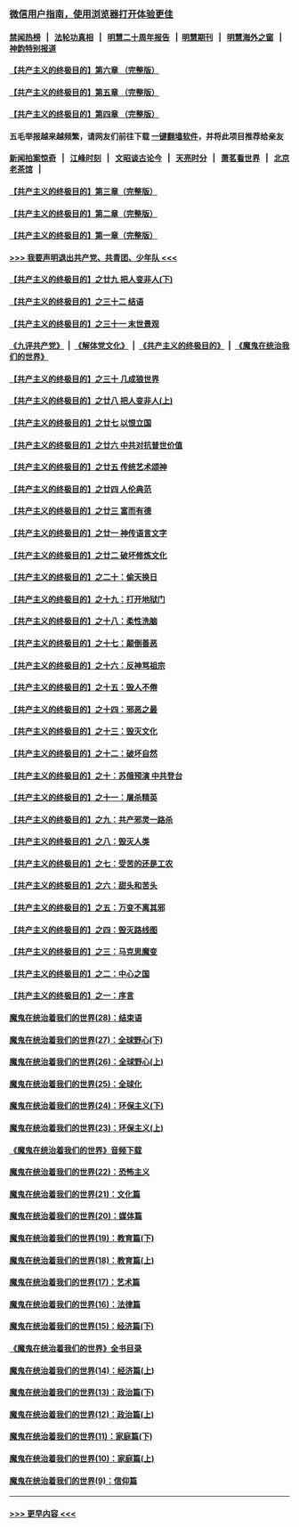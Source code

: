 ### [微信用户指南，使用浏览器打开体验更佳](https://github.com/gfw-breaker/banned-news1/blob/master/indexes/wechat-guide.md?t=0)
#### [禁闻热榜](热点新闻.md?t=0)  &nbsp;&nbsp;|&nbsp;&nbsp; [法轮功真相](https://github.com/gfw-breaker/truth/blob/master/README.md?t=0) &nbsp;&nbsp;|&nbsp;&nbsp; [明慧二十周年报告](https://github.com/gfw-breaker/mh-reports/blob/master/README.md?t=0) &nbsp;&nbsp;|&nbsp;&nbsp;[明慧期刊](https://github.com/gfw-breaker/mh-qikan) &nbsp;&nbsp;|&nbsp;&nbsp; [明慧海外之窗](https://github.com/gfw-breaker/mh-news/blob/master/README.md?t=0) &nbsp;&nbsp;|&nbsp;&nbsp; [神韵特别报道](https://github.com/gfw-breaker/mh-news/blob/master/shenyun.md?t=0)
#### [【共产主义的终极目的】第六章 （完整版）](../pages/nsc422/n11428913.md?t=02140855) 
#### [【共产主义的终极目的】第五章 （完整版）](../pages/nsc422/n11428912.md?t=02140855) 
#### [【共产主义的终极目的】第四章 （完整版）](../pages/nsc422/n11428907.md?t=02140855) 
#### 五毛举报越来越频繁，请网友们前往下载 [一键翻墙软件](https://github.com/gfw-breaker/ssr-accounts)，并将此项目推荐给亲友
#### [新闻拍案惊奇](https://github.com/gfw-breaker/banned-news1/blob/master/pages/link4.md) &nbsp;&nbsp;|&nbsp;&nbsp; [江峰时刻](https://github.com/gfw-breaker/banned-news1/blob/master/pages/link4.md) &nbsp;&nbsp;|&nbsp;&nbsp; [文昭谈古论今](https://github.com/gfw-breaker/banned-news1/blob/master/pages/link4.md) &nbsp;&nbsp;|&nbsp;&nbsp; [天亮时分](https://github.com/gfw-breaker/banned-news1/blob/master/pages/link4.md) &nbsp;&nbsp;|&nbsp;&nbsp; [萧茗看世界](https://github.com/gfw-breaker/banned-news1/blob/master/pages/link4.md) &nbsp;&nbsp;|&nbsp;&nbsp; [北京老茶馆](https://github.com/gfw-breaker/banned-news1/blob/master/pages/link4.md) &nbsp;&nbsp;|&nbsp;&nbsp; 
#### [【共产主义的终极目的】第三章（完整版）](../pages/nsc422/n11428848.md?t=02140855) 
#### [【共产主义的终极目的】第二章（完整版）](../pages/nsc422/n11428831.md?t=02140855) 
#### [【共产主义的终极目的】第一章（完整版）](../pages/nsc422/n11417651.md?t=02140855) 
#### [>>> 我要声明退出共产党、共青团、少年队 <<<](https://github.com/begood0513/goodnews/blob/master/quit/letter.md) 
#### [【共产主义的终极目的】之廿九 把人变非人(下)](../pages/nsc422/n11344140.md?t=02140855) 
#### [【共产主义的终极目的】之三十二 结语](../pages/nsc422/n11360535.md?t=02140855) 
#### [【共产主义的终极目的】之三十一 末世景观](../pages/nsc422/n11351129.md?t=02140855) 
#### [《九评共产党》](https://github.com/begood0513/9ping.md/blob/master/README.md) &nbsp;|&nbsp; [《解体党文化》](../../../../jtdwh.md/blob/master/README.md)  &nbsp;|&nbsp; [《共产主义的终极目的》](../../../../gczydzjmd.md/blob/master/README.md) &nbsp;|&nbsp; [《魔鬼在统治我们的世界》](../../../../mgztzwmdsj.md/blob/master/README.md) 
#### [【共产主义的终极目的】之三十 几成狼世界](../pages/nsc422/n11348280.md?t=02140855) 
#### [【共产主义的终极目的】之廿八 把人变非人(上)](../pages/nsc422/n11340492.md?t=02140855) 
#### [【共产主义的终极目的】之廿七 以恨立国](../pages/nsc422/n11336944.md?t=02140855) 
#### [【共产主义的终极目的】之廿六 中共对抗普世价值](../pages/nsc422/n11324785.md?t=02140855) 
#### [【共产主义的终极目的】之廿五 传统艺术颂神](../pages/nsc422/n11296396.md?t=02140855) 
#### [【共产主义的终极目的】之廿四 人伦典范](../pages/nsc422/n11296397.md?t=02140855) 
#### [【共产主义的终极目的】之廿三 富而有德](../pages/nsc422/n11283598.md?t=02140855) 
#### [【共产主义的终极目的】之廿一 神传语言文字](../pages/nsc422/n11263265.md?t=02140855) 
#### [【共产主义的终极目的】之廿二 破坏修炼文化](../pages/nsc422/n11245728.md?t=02140855) 
#### [【共产主义的终极目的】之二十：偷天换日](../pages/nsc422/n11238846.md?t=02140855) 
#### [【共产主义的终极目的】之十九：打开地狱门](../pages/nsc422/n11206376.md?t=02140855) 
#### [【共产主义的终极目的】之十八：柔性洗脑](../pages/nsc422/n11199994.md?t=02140855) 
#### [【共产主义的终极目的】之十七：颠倒善恶](../pages/nsc422/n11179782.md?t=02140855) 
#### [【共产主义的终极目的】之十六：反神骂祖宗](../pages/nsc422/n11166798.md?t=02140855) 
#### [【共产主义的终极目的】之十五：毁人不倦](../pages/nsc422/n11166792.md?t=02140855) 
#### [【共产主义的终极目的】之十四：邪恶之最](../pages/nsc422/n11150249.md?t=02140855) 
#### [【共产主义的终极目的】之十三：毁灭文化](../pages/nsc422/n11135227.md?t=02140855) 
#### [【共产主义的终极目的】之十二：破坏自然](../pages/nsc422/n11135214.md?t=02140855) 
#### [【共产主义的终极目的】之十：苏俄预演 中共登台](../pages/nsc422/n11118424.md?t=02140855) 
#### [【共产主义的终极目的】之十一：屠杀精英](../pages/nsc422/n11118442.md?t=02140855) 
#### [【共产主义的终极目的】之九：共产邪灵一路杀](../pages/nsc422/n11114139.md?t=02140855) 
#### [【共产主义的终极目的】之八：毁灭人类](../pages/nsc422/n11108503.md?t=02140855) 
#### [【共产主义的终极目的】之七：受苦的还是工农](../pages/nsc422/n11101809.md?t=02140855) 
#### [【共产主义的终极目的】之六：甜头和苦头](../pages/nsc422/n11096971.md?t=02140855) 
#### [【共产主义的终极目的】之五：万变不离其邪](../pages/nsc422/n11091285.md?t=02140855) 
#### [【共产主义的终极目的】之四：毁灭路线图](../pages/nsc422/n11086284.md?t=02140855) 
#### [【共产主义的终极目的】之三：马克思魔变](../pages/nsc422/n11061941.md?t=02140855) 
#### [【共产主义的终极目的】之二：中心之国](../pages/nsc422/n11047728.md?t=02140855) 
#### [【共产主义的终极目的】之一：序言](../pages/nsc422/n11086077.md?t=02140855) 
#### [魔鬼在统治着我们的世界(28)：结束语](../pages/nsc422/n10936246.md?t=02140855) 
#### [魔鬼在统治着我们的世界(27)：全球野心(下)](../pages/nsc422/n10928319.md?t=02140855) 
#### [魔鬼在统治着我们的世界(26)：全球野心(上)](../pages/nsc422/n10900318.md?t=02140855) 
#### [魔鬼在统治着我们的世界(25)：全球化](../pages/nsc422/n10788205.md?t=02140855) 
#### [魔鬼在统治着我们的世界(24)：环保主义(下)](../pages/nsc422/n10695307.md?t=02140855) 
#### [魔鬼在统治着我们的世界(23)：环保主义(上)](../pages/nsc422/n10688613.md?t=02140855) 
#### [《魔鬼在统治着我们的世界》音频下载](../pages/nsc422/n10635553.md?t=02140855) 
#### [魔鬼在统治着我们的世界(22)：恐怖主义](../pages/nsc422/n10614727.md?t=02140855) 
#### [魔鬼在统治着我们的世界(21)：文化篇](../pages/nsc422/n10597706.md?t=02140855) 
#### [魔鬼在统治着我们的世界(20)：媒体篇](../pages/nsc422/n10586579.md?t=02140855) 
#### [魔鬼在统治着我们的世界(19)：教育篇(下)](../pages/nsc422/n10564808.md?t=02140855) 
#### [魔鬼在统治着我们的世界(18)：教育篇(上)](../pages/nsc422/n10526970.md?t=02140855) 
#### [魔鬼在统治着我们的世界(17)：艺术篇](../pages/nsc422/n10499093.md?t=02140855) 
#### [魔鬼在统治着我们的世界(16)：法律篇](../pages/nsc422/n10485969.md?t=02140855) 
#### [魔鬼在统治着我们的世界(15)：经济篇(下)](../pages/nsc422/n10469975.md?t=02140855) 
#### [《魔鬼在统治着我们的世界》全书目录](../pages/nsc422/n10464261.md?t=02140855) 
#### [魔鬼在统治着我们的世界(14)：经济篇(上)](../pages/nsc422/n10457370.md?t=02140855) 
#### [魔鬼在统治着我们的世界(13)：政治篇(下)](../pages/nsc422/n10448270.md?t=02140855) 
#### [魔鬼在统治着我们的世界(12)：政治篇(上)](../pages/nsc422/n10444576.md?t=02140855) 
#### [魔鬼在统治着我们的世界(11)：家庭篇(下)](../pages/nsc422/n10440961.md?t=02140855) 
#### [魔鬼在统治着我们的世界(10)：家庭篇(上)](../pages/nsc422/n10435448.md?t=02140855) 
#### [魔鬼在统治着我们的世界(9)：信仰篇](../pages/nsc422/n10432159.md?t=02140855) 

----
#### [ >>> 更早内容 <<< ](../indexes/nsc422-earlier.md)
